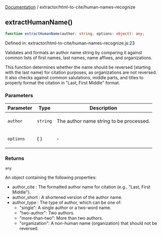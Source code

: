 [Documentation](../../modules.md) / extractor/html-to-cite/human-names-recognize

## extractHumanName()

```ts
function extractHumanName(author: string, options: object): any;
```

Defined in: extractor/html-to-cite/human-names-recognize.js:23

Validates and formats an author name string by comparing it against common lists of
first names, last names, name affixes, and organizations.

This function determines whether the name should be reversed (starting with the last name)
for citation purposes, as organizations are not reversed. It also checks against common
salutations, middle parts, and titles to properly format the citation in "Last, First Middle" format.

### Parameters

<table>
<thead>
<tr>
<th>Parameter</th>
<th>Type</th>
<th>Description</th>
</tr>
</thead>
<tbody>
<tr>
<td>

`author`

</td>
<td>

`string`

</td>
<td>

The author name string to be processed.

</td>
</tr>
<tr>
<td>

`options`

</td>
<td>

\{ \}

</td>
<td>

&hyphen;

</td>
</tr>
</tbody>
</table>

### Returns

`any`

An object containing the following properties:
  - author_cite : The formatted author name for citation (e.g., "Last, First Middle").
  - author_short : A shortened version of the author name.
  - author_type : The type of author, which can be one of:
    - "single": A single author or a two-word name.
    - "two-author": Two authors.
    - "more-than-two": More than two authors.
    - "organization": A non-human name (organization) that should not be reversed.
